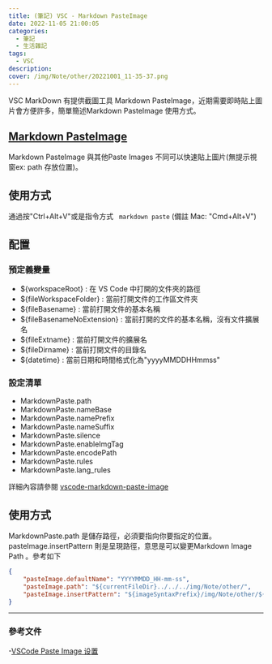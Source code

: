 ```yaml
---
title: (筆記) VSC - Markdown PasteImage
date: 2022-11-05 21:00:05
categories: 
  - 筆記 
  - 生活雜記
tags: 
  - VSC
description:
cover: /img/Note/other/20221001_11-35-37.png
---
```


VSC MarkDown 有提供截圖工具 Markdown PasteImage，近期需要即時貼上圖片會方便許多，簡單簡述Markdown PasteImage 使用方式。

## [Markdown PasteImage](https://marketplace.visualstudio.com/items?itemName=telesoho.vscode-markdown-paste-image)
Markdown PasteImage 與其他Paste Images 不同可以快速貼上圖片(無提示視窗ex: path 存放位置)。

## 使用方式
通過按"Ctrl+Alt+V"或是指令方式 ``` markdown paste``` (備註 Mac: "Cmd+Alt+V")

## 配置
### 預定義變量
- ${workspaceRoot} : 在 VS Code 中打開的文件夾的路徑
- ${fileWorkspaceFolder} : 當前打開文件的工作區文件夾
- ${fileBasename} : 當前打開文件的基本名稱
- ${fileBasenameNoExtension} : 當前打開的文件的基本名稱，沒有文件擴展名
- ${fileExtname} : 當前打開文件的擴展名
- ${fileDirname} : 當前打開文件的目錄名
- ${datetime} : 當前日期和時間格式化為"yyyyMMDDHHmmss"

### 設定清單
- MarkdownPaste.path 
- MarkdownPaste.nameBase
- MarkdownPaste.namePrefix
- MarkdownPaste.nameSuffix
- MarkdownPaste.silence
- MarkdownPaste.enableImgTag
- MarkdownPaste.encodePath
- MarkdownPaste.rules
- MarkdownPaste.lang_rules

詳細內容請參閱 [vscode-markdown-paste-image](https://github.com/telesoho/vscode-markdown-paste-image)


## 使用方式
MarkdownPaste.path 是儲存路徑，必須要指向你要指定的位置。pasteImage.insertPattern 則是呈現路徑，意思是可以變更Markdown Image Path 。參考如下
```json
{
    "pasteImage.defaultName": "YYYYMMDD_HH-mm-ss",
    "pasteImage.path": "${currentFileDir}../../../img/Note/other/",
    "pasteImage.insertPattern": "${imageSyntaxPrefix}/img/Note/other/${imageFileName}${imageSyntaxSuffix}",
}
```

---
### 參考文件
-[VSCode Paste Image 设置](https://blog.51cto.com/u_15127700/4163443)



